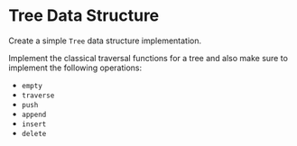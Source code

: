 # Tree Data Structure

Create a simple `Tree` data structure implementation.

Implement the classical traversal functions for a tree and also make sure to implement the following operations:

* `empty`
* `traverse`
* `push`
* `append`
* `insert`
* `delete`
